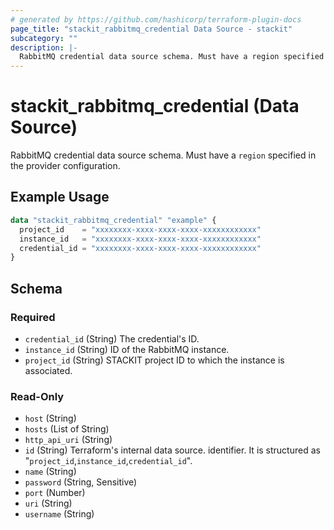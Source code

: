 ```yaml
---
# generated by https://github.com/hashicorp/terraform-plugin-docs
page_title: "stackit_rabbitmq_credential Data Source - stackit"
subcategory: ""
description: |-
  RabbitMQ credential data source schema. Must have a region specified in the provider configuration.
---
```


# stackit_rabbitmq_credential (Data Source)

RabbitMQ credential data source schema. Must have a `region` specified in the provider configuration.

## Example Usage

```terraform
data "stackit_rabbitmq_credential" "example" {
  project_id    = "xxxxxxxx-xxxx-xxxx-xxxx-xxxxxxxxxxxx"
  instance_id   = "xxxxxxxx-xxxx-xxxx-xxxx-xxxxxxxxxxxx"
  credential_id = "xxxxxxxx-xxxx-xxxx-xxxx-xxxxxxxxxxxx"
}
```

<!-- schema generated by tfplugindocs -->
## Schema

### Required

- `credential_id` (String) The credential's ID.
- `instance_id` (String) ID of the RabbitMQ instance.
- `project_id` (String) STACKIT project ID to which the instance is associated.

### Read-Only

- `host` (String)
- `hosts` (List of String)
- `http_api_uri` (String)
- `id` (String) Terraform's internal data source. identifier. It is structured as "`project_id`,`instance_id`,`credential_id`".
- `name` (String)
- `password` (String, Sensitive)
- `port` (Number)
- `uri` (String)
- `username` (String)
